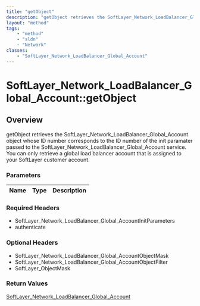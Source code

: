 ```yaml
---
title: "getObject"
description: "getObject retrieves the SoftLayer_Network_LoadBalancer_Global_Account object whose ID number corresponds to the ID numbe... "
layout: "method"
tags:
    - "method"
    - "sldn"
    - "Network"
classes:
    - "SoftLayer_Network_LoadBalancer_Global_Account"
---
```

# SoftLayer_Network_LoadBalancer_Global_Account::getObject
## Overview 
getObject retrieves the SoftLayer_Network_LoadBalancer_Global_Account object whose ID number corresponds to the ID number of the init paramater passed to the SoftLayer_Network_LoadBalancer_Global_Account service. You can only retrieve a global load balancer account that is assigned to your SoftLayer customer account. 

### Parameters 
|Name | Type | Description |
| --- | --- | --- |


### Required Headers
* SoftLayer_Network_LoadBalancer_Global_AccountInitParameters
* authenticate

### Optional Headers
* SoftLayer_Network_LoadBalancer_Global_AccountObjectMask
* SoftLayer_Network_LoadBalancer_Global_AccountObjectFilter
* SoftLayer_ObjectMask

### Return Values
<a href='/reference/datatypes/SoftLayer_Network_LoadBalancer_Global_Account'>SoftLayer_Network_LoadBalancer_Global_Account </a>

